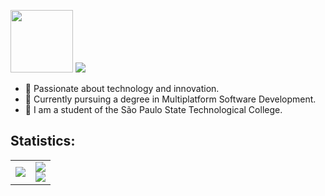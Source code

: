 <p>
  <img src="https://upload.wikimedia.org/wikipedia/commons/thumb/1/19/Ita%C3%BA_Unibanco_logo_2023.svg/2048px-Ita%C3%BA_Unibanco_logo_2023.svg.png" width="100px">
  <a href="https://github.com/gui-zaf">
    <img src="https://readme-typing-svg.demolab.com?font=Montserrat&weight=700&size=50&duration=4000&pause=1000&color=FA5719&background=574D0D00&repeat=false&random=false&width=620&height=70&lines=Investment+Analyst">
  </a>
</p>

- 🚀 Passionate about technology and innovation.
- 📕 Currently pursuing a degree in Multiplatform Software Development.
- 🏫 I am a student of the São Paulo State Technological College.

## Statistics:

<table border="0">
  <tr>
    <td>
      <img src="https://github-readme-stats.vercel.app/api/top-langs/?username=gui-zaf&theme=dark&hide_border=true&include_all_commits=false&count_private=false&layout=donut-vertical">
    </td>
    <td>
      <a href="https://github.com/gui-zaf">
        <img src="https://streak-stats.demolab.com?user=gui-zaf&theme=dark&hide_border=true&exclude_days=Sun%2CSat">
      </a><br>
      <a href="https://github.com/gui-zaf">
        <img src="https://github-readme-stats-sigma-five.vercel.app/api?username=gui-zaf&count_private=true&hide=contribs&hide_title=true&layout=compact&show_icons=true&theme=dark&icon_color=58a6ff&hide_border=true&border_radius=16">
      </a>
    </td>
  </tr>
</table>
